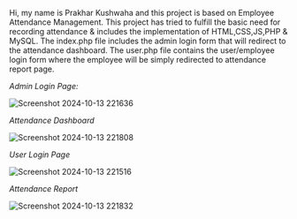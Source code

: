 Hi, my name is Prakhar Kushwaha and this project is based on Employee Attendance Management. This project has tried to fulfill the basic need for recording attendance & includes the implementation of HTML,CSS,JS,PHP & MySQL.
The index.php file includes the admin login form that will redirect to the attendance dashboard.
The user.php file contains the user/employee login form where the employee will be simply redirected to attendance report page.

*Admin Login Page:*

![Screenshot 2024-10-13 221636](https://github.com/user-attachments/assets/4ea0aa49-0185-43e7-ba4c-52dd8701bf2e)

*Attendance Dashboard*

![Screenshot 2024-10-13 221808](https://github.com/user-attachments/assets/43035f31-ea47-4c48-9694-608db0002cc9)




*User Login Page*

![Screenshot 2024-10-13 221516](https://github.com/user-attachments/assets/61354639-1a22-4b02-b764-208040938c34)

*Attendance Report*

![Screenshot 2024-10-13 221832](https://github.com/user-attachments/assets/bce52c4e-c110-43b8-8eb2-dc1e91aafe72)
